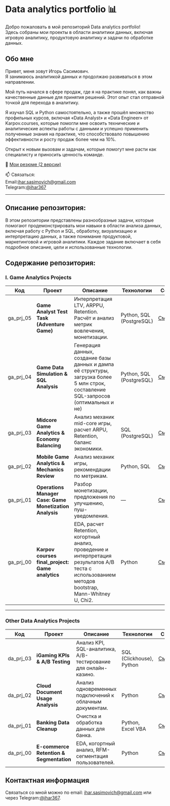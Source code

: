 # Data analytics portfolio 📊

Добро пожаловать в мой репозиторий Data analytics portfolio!       
Здесь собраны мои проекты в области аналитики данных, включая игровую аналитику, продуктовую аналитику и задачи по обработке данных.


## Обо мне

Привет, меня зовут Игорь Сасимович.    
Я занимаюсь аналитикой данных и продолжаю развиваться в этом направлении. 

Мой путь начался в сфере продаж, где я на практике понял, как важны качественные данные для принятия решений. Этот опыт стал отправной точкой для перехода в аналитику.

Я изучал SQL и Python самостоятельно, а также прошёл множество профильных курсов, включая «Data Analyst» и «Data Engineer» от Karpov.courses, которые помогли мне освоить технические и аналитические аспекты работы с данными и успешно применить полученные знания на практике, что способствовало повышению эффективности и росту продаж более чем на 10%.

Открыт к новым вызовам и задачам, которые помогут мне расти как специалисту и приносить ценность команде.    

📄 [Мои резюме (2 версии)](https://drive.google.com/drive/folders/1Qs_wuJN6k6glH2xVSqN3xVwiF79qONHL?usp=drive_link)  

📫 Связаться:     
Email:[ihar.sasimovich@gmail.com](mailto:ihar.sasimovich@gmail.com)  
Telegram:[@ihar367](https://t.me/ihar367)

-----


## Описание репозитория:
В этом репозитории представлены разнообразные задачи, которые помогают продемонстрировать мои навыки в области анализа данных, включая работу с Python и SQL, обработку, визуализацию и интерпретацию данных, а также понимание продуктовой, маркетинговой и игровой аналитики. Каждое задание включает в себя подробное описание, цели и использованные технологии.


## Содержание репозитория:

### I. Game Analytics Projects

| Код  | Проект                                   | Описание                                                        | Технологии                        | Ссылка     |
|---------|------------------------------------------|-----------------------------------------------------------------|-----------------------------------|------------|
| ga_prj_05 | **Game Analyst Test Task (Adventure Game)** | Интерпретация LTV, ARPPU, Retention. Расчёт и анализ метрик вовлечения, монетизации. | Python, SQL (PostgreSQL) | [Смотреть](https://github.com/i-sasimovich/data_analytics_portfolio/tree/main/01_game_analytics_projects/ga_prj_05_game_analyst_test_task__adventure_game) |
| ga_prj_04  | **Game Data Simulation & SQL Analysis** | Генерация данных, создание базы данных и дампа её структуры, загрузка более 5 млн строк,  составление SQL-запросов (оптимальных и не) | Python, SQL (PostgreSQL) | [Смотреть](https://github.com/i-sasimovich/data_analytics_portfolio/tree/main/01_game_analytics_projects/ga_prj_04_game_data_simulation_sql) |
| ga_prj_03 | **Midcore Game Analytics & Economy Balancing** | Анализ механик mid-core игры, расчет ARPU, Retention, баланс экономики. | SQL (PostgreSQL) | [Смотреть](https://github.com/i-sasimovich/data_analytics_portfolio/tree/main/01_game_analytics_projects/ga_prj_03_midcore_game_analytics_and_economy) |
| ga_prj_02  | **Mobile Game Analytics & Mechanics Review**              | Анализ механик игры, рекомендации по метрикам.              | Python, SQL          | [Смотреть](https://github.com/i-sasimovich/data_analytics_portfolio/tree/main/01_game_analytics_projects/ga_prj_02_mobile_game_analytics_mechanics) |
| ga_prj_01 | **Operations Manager Case: Game Monetization Analysis**     | Разбор монетизации, предложения по улучшению, пуш-уведомления.    | —                        | [Смотреть](https://github.com/i-sasimovich/data_analytics_portfolio/tree/main/01_game_analytics_projects/ga_prj_01_operations_manager_case____game_monetization_analysis) |
| ga_prj_00  | **Karpov courses final_project: Game analytics**|  EDA, расчет Retention, когортный анализ, проведение и интерпретация результатов A/B теста с использованием методов bootstrap, Mann-Whitney U, Chi2. | Python     | [Смотреть](https://github.com/i-sasimovich/data_analytics_portfolio/tree/main/01_game_analytics_projects/ga_prj_00_final_project_game_analytics___karpov_courses) |

-----

### Other Data Analytics Projects

| Код   | Проект                                 | Описание                                             | Технологии                   | Ссылка     |
|---------|----------------------------------------|-----------------------------------------------------|------------------------------|------------|
| da_prj_03 | **iGaming KPIs & A/B Testing**        | Анализ KPI, SQL-аналитика, A/B-тестирование для онлайн-казино. | SQL (Clickhouse), Python | [Смотреть](https://github.com/i-sasimovich/data_analytics_portfolio/tree/main/02_other_da_projects/da_prj_03_igaming_metrics_ab_test) |
| da_prj_02 | **Cloud Document Usage Analysis** | Анализ одновременных подключений к облачным документам. | Python | [Смотреть](https://github.com/i-sasimovich/data_analytics_portfolio/tree/main/02_other_da_projects/da_prj_02_cloud_docs_usage) |
| da_prj_01  | **Banking Data Cleanup** | Очистка и обработка данных для банка. | Python, Excel VBA | [Смотреть](https://github.com/i-sasimovich/data_analytics_portfolio/tree/main/02_other_da_projects/da_prj_01_banking_data_cleanup) |
| da_prj_00 | **E-commerce Retention & Segmentation** | EDA, когортный анализ, RFM-сегментация пользователей. | Python | [Смотреть](https://github.com/i-sasimovich/data_analytics_portfolio/tree/main/02_other_da_projects/da_prj_00_ecommerce_retention_rfm___karpov_courses_project) |



## Контактная информация
Связаться со мной можно по email: [ihar.sasimovich@gmail.com](mailto:ihar.sasimovich@gmail.com) или через Telegram:[@ihar367](http://t.me/ihar367).